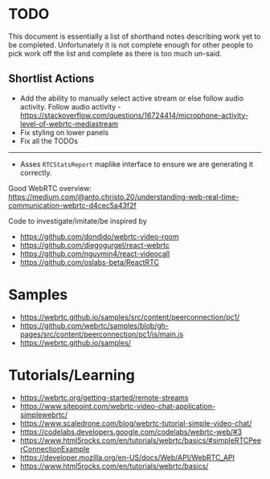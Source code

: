 # TODO

This document is essentially a list of shorthand notes describing work yet to be completed.
Unfortunately it is not complete enough for other people to pick work off the list and
complete as there is too much un-said.

## Shortlist Actions

* Add the ability to manually select active stream or else follow audio activity.
  Follow audio activity - https://stackoverflow.com/questions/16724414/microphone-activity-level-of-webrtc-mediastream
* Fix styling on lower panels
* Fix all the TODOs

---

* Asses `RTCStatsReport` maplike interface to ensure we are generating it correctly.

Good WebRTC overview: https://medium.com/@anto.christo.20/understanding-web-real-time-communication-webrtc-d4cec5a43f2f

Code to investigate/imitate/be inspired by
* https://github.com/dondido/webrtc-video-room
* https://github.com/diegogurgel/react-webrtc
* https://github.com/nguymin4/react-videocall
* https://github.com/oslabs-beta/ReactRTC

# Samples

* https://webrtc.github.io/samples/src/content/peerconnection/pc1/
* https://github.com/webrtc/samples/blob/gh-pages/src/content/peerconnection/pc1/js/main.js
* https://webrtc.github.io/samples/

# Tutorials/Learning

* https://webrtc.org/getting-started/remote-streams
* https://www.sitepoint.com/webrtc-video-chat-application-simplewebrtc/
* https://www.scaledrone.com/blog/webrtc-tutorial-simple-video-chat/
* https://codelabs.developers.google.com/codelabs/webrtc-web/#3
* https://www.html5rocks.com/en/tutorials/webrtc/basics/#simpleRTCPeerConnectionExample
* https://developer.mozilla.org/en-US/docs/Web/API/WebRTC_API
* https://www.html5rocks.com/en/tutorials/webrtc/basics/
